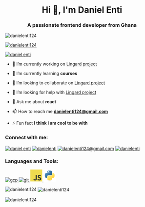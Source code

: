 <h1 align="center">Hi 👋, I'm Daniel Enti</h1>
<h3 align="center">A passionate frontend developer from Ghana</h3>

<p align="left"> <img src="https://komarev.com/ghpvc/?username=danielenti124&label=Profile%20views&color=0e75b6&style=flat" alt="danielenti124" /> </p>

<p align="left"> <a href="https://github.com/ryo-ma/github-profile-trophy"><img src="https://github-profile-trophy.vercel.app/?username=danielenti124" alt="danielenti124" /></a> </p>

<p align="left"> <a href="https://twitter.com/daniel enti" target="blank"><img src="https://img.shields.io/twitter/follow/daniel enti?logo=twitter&style=for-the-badge" alt="daniel enti" /></a> </p>

- 🔭 I’m currently working on [Lingard project](https://github.com/danielenti124/danielenti124.git)

- 🌱 I’m currently learning **courses**

- 👯 I’m looking to collaborate on [Lingard project](https://github.com/danielenti124/danielenti124.git)

- 🤝 I’m looking for help with [Lingard project](https://github.com/danielenti124/danielenti124.git)

- 💬 Ask me about **react**

- 📫 How to reach me **danielenti124@gmail.com**

- ⚡ Fun fact **I think i am cool to be with**

<h3 align="left">Connect with me:</h3>
<p align="left">
<a href="https://twitter.com/daniel enti" target="blank"><img align="center" src="https://raw.githubusercontent.com/rahuldkjain/github-profile-readme-generator/master/src/images/icons/Social/twitter.svg" alt="daniel enti" height="30" width="40" /></a>
<a href="https://fb.com/danielenti" target="blank"><img align="center" src="https://raw.githubusercontent.com/rahuldkjain/github-profile-readme-generator/master/src/images/icons/Social/facebook.svg" alt="danielenti" height="30" width="40" /></a>
<a href="https://instagram.com/danielenti124@gmail.com" target="blank"><img align="center" src="https://raw.githubusercontent.com/rahuldkjain/github-profile-readme-generator/master/src/images/icons/Social/instagram.svg" alt="danielenti124@gmail.com" height="30" width="40" /></a>
<a href="https://www.youtube.com/c/danielenti" target="blank"><img align="center" src="https://raw.githubusercontent.com/rahuldkjain/github-profile-readme-generator/master/src/images/icons/Social/youtube.svg" alt="danielenti" height="30" width="40" /></a>
</p>

<h3 align="left">Languages and Tools:</h3>
<p align="left"> <a href="https://cloud.google.com" target="_blank" rel="noreferrer"> <img src="https://www.vectorlogo.zone/logos/google_cloud/google_cloud-icon.svg" alt="gcp" width="40" height="40"/> </a> <a href="https://git-scm.com/" target="_blank" rel="noreferrer"> <img src="https://www.vectorlogo.zone/logos/git-scm/git-scm-icon.svg" alt="git" width="40" height="40"/> </a> <a href="https://developer.mozilla.org/en-US/docs/Web/JavaScript" target="_blank" rel="noreferrer"> <img src="https://raw.githubusercontent.com/devicons/devicon/master/icons/javascript/javascript-original.svg" alt="javascript" width="40" height="40"/> </a> <a href="https://www.python.org" target="_blank" rel="noreferrer"> <img src="https://raw.githubusercontent.com/devicons/devicon/master/icons/python/python-original.svg" alt="python" width="40" height="40"/> </a> </p>

<p><img align="left" src="https://github-readme-stats.vercel.app/api/top-langs?username=danielenti124&show_icons=true&locale=en&layout=compact" alt="danielenti124" /></p>

<p>&nbsp;<img align="center" src="https://github-readme-stats.vercel.app/api?username=danielenti124&show_icons=true&locale=en" alt="danielenti124" /></p>

<p><img align="center" src="https://github-readme-streak-stats.herokuapp.com/?user=danielenti124&" alt="danielenti124" /></p>

